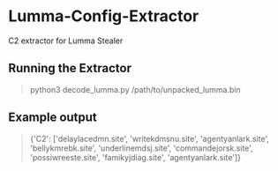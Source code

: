 # Lumma-Config-Extractor
C2 extractor for Lumma Stealer

## Running the Extractor
> python3 decode_lumma.py /path/to/unpacked_lumma.bin

## Example output
> {'C2': ['delaylacedmn.site', 'writekdmsnu.site', 'agentyanlark.site', 'bellykmrebk.site', 'underlinemdsj.site', 'commandejorsk.site', 'possiwreeste.site', 'famikyjdiag.site', 'agentyanlark.site']}
